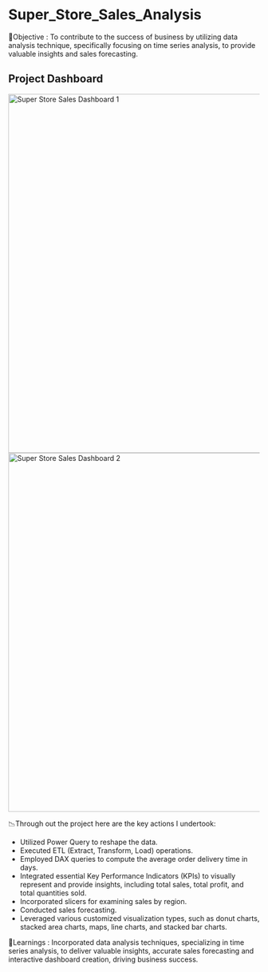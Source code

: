 # Super_Store_Sales_Analysis

🎯Objective : To contribute to the success of business by utilizing data analysis technique, specifically focusing on time series analysis, to provide valuable insights and sales forecasting.

## Project Dashboard
<img width="719" alt="Super Store Sales Dashboard 1" src="https://github.com/user-attachments/assets/5b8121db-583d-4368-a4df-de625fd67e7f" />
<img width="719" alt="Super Store Sales Dashboard 2" src="https://github.com/user-attachments/assets/eec43e4d-6343-4632-a988-0c4ad0d98dc6" />

📉Through out the project here are the key actions I undertook:

* Utilized Power Query to reshape the data.
* Executed ETL (Extract, Transform, Load) operations.
* Employed DAX queries to compute the average order delivery time in days.
* Integrated essential Key Performance Indicators (KPIs) to visually represent and provide insights, including total sales, total profit, and total quantities sold.
* Incorporated slicers for examining sales by region.
* Conducted sales forecasting.
* Leveraged various customized visualization types, such as donut charts, stacked area charts, maps, line charts, and stacked bar charts.

📝Learnings : Incorporated data analysis techniques, specializing in time series analysis, to deliver valuable insights, accurate sales forecasting and interactive dashboard creation, driving business success.

